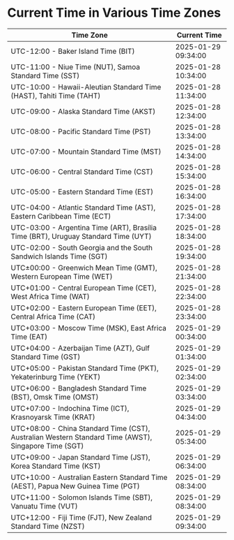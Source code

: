 # Current Time in Various Time Zones

| Time Zone | Current Time |
|-----------|--------------|
| UTC-12:00 - Baker Island Time (BIT) | 2025-01-29 09:34:00 |
| UTC-11:00 - Niue Time (NUT), Samoa Standard Time (SST) | 2025-01-28 10:34:00 |
| UTC-10:00 - Hawaii-Aleutian Standard Time (HAST), Tahiti Time (TAHT) | 2025-01-28 11:34:00 |
| UTC-09:00 - Alaska Standard Time (AKST) | 2025-01-28 12:34:00 |
| UTC-08:00 - Pacific Standard Time (PST) | 2025-01-28 13:34:00 |
| UTC-07:00 - Mountain Standard Time (MST) | 2025-01-28 14:34:00 |
| UTC-06:00 - Central Standard Time (CST) | 2025-01-28 15:34:00 |
| UTC-05:00 - Eastern Standard Time (EST) | 2025-01-28 16:34:00 |
| UTC-04:00 - Atlantic Standard Time (AST), Eastern Caribbean Time (ECT) | 2025-01-28 17:34:00 |
| UTC-03:00 - Argentina Time (ART), Brasília Time (BRT), Uruguay Standard Time (UYT) | 2025-01-28 18:34:00 |
| UTC-02:00 - South Georgia and the South Sandwich Islands Time (SGT) | 2025-01-28 19:34:00 |
| UTC±00:00 - Greenwich Mean Time (GMT), Western European Time (WET) | 2025-01-28 21:34:00 |
| UTC+01:00 - Central European Time (CET), West Africa Time (WAT) | 2025-01-28 22:34:00 |
| UTC+02:00 - Eastern European Time (EET), Central Africa Time (CAT) | 2025-01-28 23:34:00 |
| UTC+03:00 - Moscow Time (MSK), East Africa Time (EAT) | 2025-01-29 00:34:00 |
| UTC+04:00 - Azerbaijan Time (AZT), Gulf Standard Time (GST) | 2025-01-29 01:34:00 |
| UTC+05:00 - Pakistan Standard Time (PKT), Yekaterinburg Time (YEKT) | 2025-01-29 02:34:00 |
| UTC+06:00 - Bangladesh Standard Time (BST), Omsk Time (OMST) | 2025-01-29 03:34:00 |
| UTC+07:00 - Indochina Time (ICT), Krasnoyarsk Time (KRAT) | 2025-01-29 04:34:00 |
| UTC+08:00 - China Standard Time (CST), Australian Western Standard Time (AWST), Singapore Time (SGT) | 2025-01-29 05:34:00 |
| UTC+09:00 - Japan Standard Time (JST), Korea Standard Time (KST) | 2025-01-29 06:34:00 |
| UTC+10:00 - Australian Eastern Standard Time (AEST), Papua New Guinea Time (PGT) | 2025-01-29 08:34:00 |
| UTC+11:00 - Solomon Islands Time (SBT), Vanuatu Time (VUT) | 2025-01-29 08:34:00 |
| UTC+12:00 - Fiji Time (FJT), New Zealand Standard Time (NZST) | 2025-01-29 09:34:00 |

